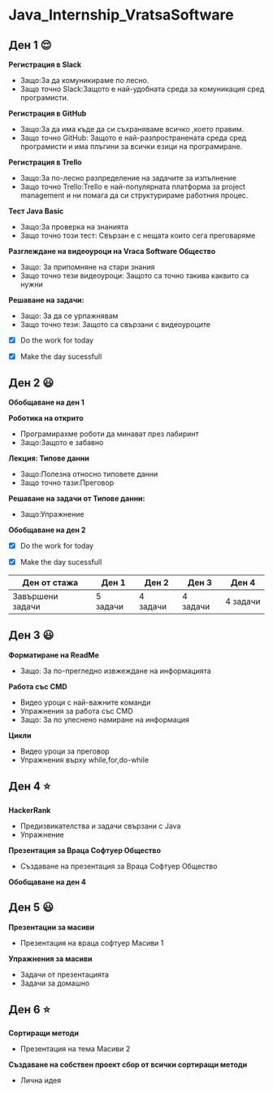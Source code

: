 # Java_Internship_VratsaSoftware

## Ден 1 :relieved:


**Регистрация в Slack**
- Защо:За да комуникираме по лесно.
- Защо точно Slack:Защото е най-удобната среда за комуникация сред програмисти.

**Регистрация в GitHub**
- Защо:За да има къде да си съхраняваме всичко ,което правим.
- Защо точно GitHub: Защото е най-разпространената среда сред програмисти и има плъгини за всички езици на програмиране.

**Регистрация в Trello**
- Защо:За по-лесно разпределение на задачите за изпълнение
- Защо точно Trello:Trello е най-популярната платформа за project management и ни помага да си структурираме работния процес. 

**Тест Java Basic**
- Защо:За проверка на знанията
- Защо точно този тест: Свързан е с нещата които сега преговаряме

**Разглеждане на видеоуроци на Vraca Software Общество**
- Защо: За припомняне на стари знания
- Защо точно тези видеоуроци: Защото са точно такива каквито са нужни

**Решаване на задачи:**
- Защо: За да се урпажнявам
- Защо точно тези: Защото са свързани с видеоуроците

- [x] Do the work for today
- [x] Make the day sucessfull


## Ден 2 :smiley:


**Обобщаване на ден 1**

**Роботика на открито**
- Програмирахме роботи да минават през лабиринт
- Защо:Защото е забавно

**Лекция: Типове данни**
- Защо:Полезна относно типовете данни
- Защо точно тази:Преговор

**Решаване на задачи от Типове данни:**
- Защо:Упражнение

**Обобщаване на ден 2**

- [x] Do the work for today
- [x] Make the day sucessfull


Ден от стажа | Ден 1| Ден 2| Ден 3 | Ден 4 |
-------------|-----------|--------|--------|--------|
Завършени задачи|5 задачи|4 задачи|4 задачи|4 задачи|




## Ден 3 :smiley:


**Форматиране на ReadMe**
- Защо: За по-прегледно извжеждане на информацията

**Работа със CMD**
- Видео уроци с най-важните команди
- Упражнения за работа със CMD
- Защо: За по улеснено намиране на информация

**Цикли**
- Видео уроци за преговор
- Упражнения върху while,for,do-while


## Ден 4 :star:
 **HackerRank**
 - Предизвикателства и задачи свързани с Java
 - Упражнение
 
**Презентация за Враца Софтуер Общество**
- Създаване на презентация за Враца Софтуер Общество

**Обобщаване на ден 4**


## Ден 5 :smiley:
**Презентации за масиви**
- Презентация на враца софтуер Масиви 1

**Упражнения за масиви**
- Задачи от презентацията
- Задачи за домашно


## Ден 6 :star:
**Сортиращи методи**
- Презентация на тема Масиви 2

**Създаване на собствен проект сбор от всички сортиращи методи**
- Лична идея
